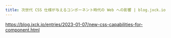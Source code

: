 ```yaml
---
title: 次世代 CSS 仕様が与えるコンポーネント時代の Web への影響 | blog.jxck.io
---
```


https://blog.jxck.io/entries/2023-01-07/new-css-capabilities-for-component.html

